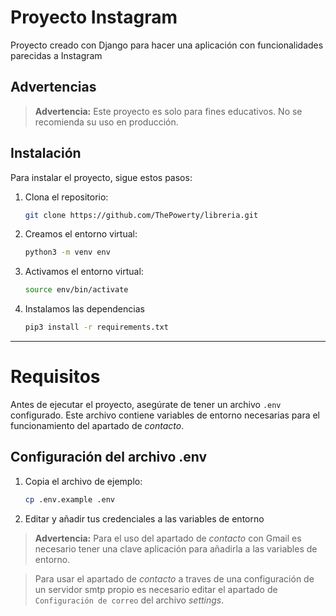 # Proyecto Instagram

Proyecto creado con Django para hacer una aplicación con funcionalidades parecidas a Instagram

## Advertencias

> **Advertencia:** Este proyecto es solo para fines educativos. No se recomienda su uso en producción.

## Instalación

Para instalar el proyecto, sigue estos pasos:
1. Clona el repositorio:
    
    ```bash
    git clone https://github.com/ThePowerty/libreria.git
    ```

2. Creamos el entorno virtual:
    
    ```bash
    python3 -m venv env
    ```

3. Activamos el entorno virtual:
    
    ```bash
    source env/bin/activate
    ```

4. Instalamos las dependencias
    
    ```bash
    pip3 install -r requirements.txt
    ```
---

# Requisitos

Antes de ejecutar el proyecto, asegúrate de tener un archivo `.env` configurado. Este archivo contiene variables de entorno necesarias para el funcionamiento del apartado de *contacto*.

## Configuración del archivo .env

1. Copia el archivo de ejemplo:
   
   ```bash
   cp .env.example .env
   ```

2. Editar y añadir tus credenciales a las variables de entorno

> **Advertencia:** Para el uso del apartado de *contacto* con Gmail es necesario tener una clave aplicación para añadirla a las variables de entorno.

> Para usar el apartado de *contacto* a traves de una configuración de un servidor smtp propio es necesario editar el apartado de `Configuración de correo` del archivo *settings*.
